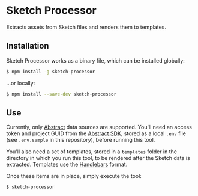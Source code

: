 # Sketch Processor

Extracts assets from Sketch files and renders them to templates.

## Installation

Sketch Processor works as a binary file, which can be installed globally:

```bash
$ npm install -g sketch-processor
```

...or locally:

```bash
$ npm install --save-dev sketch-processor
```

## Use

Currently, only [Abstract](https://www.abstract.com) data sources are supported. You'll need an access token and project GUID from the [Abstract SDK](https://sdk.goabstract.com), stored as a local `.env` file (see `.env.sample` in this repository), before running this tool.

You'll also need a set of templates, stored in a `templates` folder in the directory in which you run this tool, to be rendered after the Sketch data is extracted. Templates use the [Handlebars](https://handlebarsjs.com) format.

Once these items are in place, simply execute the tool:

```bash
$ sketch-processor
```
